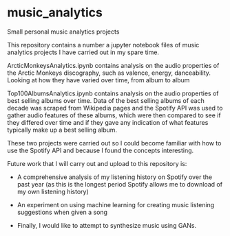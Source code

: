 # music_analytics
Small personal music analytics projects


This repository contains a number a jupyter notebook files of music analytics projects I have carried out in my spare time.

ArcticMonkeysAnalytics.ipynb contains analysis on the audio properties of the Arctic Monkeys discography, such as valence, energy, danceability. Looking at
how they have varied over time, from album to album

Top100AlbumsAnalytics.ipynb contains analysis on the audio properties of best selling albums over time. Data of the best selling albums of each decade was 
scraped from Wikipedia pages and the Spotify API was used to gather audio features of these albums, which were then compared to see if they differed
over time and if they gave any indication of what features typically make up a best selling album.

These two projects were carried out so I could become familiar with how to use the Spotify API and because I found the concepts interesting.


Future work that I will carry out and upload to this repository is:
* A comprehensive analysis of my listening history on Spotify over the past year (as this is the
longest period Spotify allows me to download of my own listening history)

* An experiment on using machine learning for creating music listening suggestions when 
given a song

* Finally, I would like to attempt to synthesize music using GANs.
